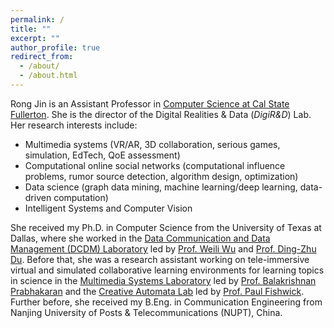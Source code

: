 ```yaml
---
permalink: /
title: ""
excerpt: ""
author_profile: true
redirect_from: 
  - /about/
  - /about.html
---
```

Rong Jin is an Assistant Professor in [Computer Science at Cal State Fullerton](http://www.fullerton.edu/ecs/cs/). She is the director of the Digital Realities & Data (<i>DigiR&D</i>) Lab. Her research interests include:
* Multimedia systems (VR/AR, 3D collaboration, serious games, simulation, EdTech, QoE assessment)
* Computational online social networks (computational influence problems, rumor source detection, algorithm design, optimization)
* Data science (graph data mining, machine learning/deep learning, data-driven computation)
* Intelligent Systems and Computer Vision

She received my Ph.D. in Computer Science from the University of Texas at Dallas, where she worked in the [Data Communication and Data Management (DCDM) Laboratory](https://theory.utdallas.edu/) led by [Prof. Weili Wu](https://cs.utdallas.edu/people/faculty/wu-weili/) and [Prof. Ding-Zhu Du](https://cs.utdallas.edu/people/faculty/du-ding-zhu/). 
Before that, she was a research assistant working on tele-immersive virtual and simulated collaborative learning environments for learning topics in science in the [Multimedia Systems Laboratory](http://cs.utdallas.edu/multimedialab/) led by [Prof. Balakrishnan Prabhakaran](https://personal.utdallas.edu/~praba/) and the [Creative Automata Lab](https://vimeo.com/89000338) led by [Prof. Paul Fishwick](https://cs.utdallas.edu/people/faculty/fishwick-paul/). Further before, she received my B.Eng. in Communication Engineering from Nanjing University of Posts & Telecommunications (NUPT), China.


<!--#### Student Assistant Position Available -->
<!-- <p><small> I am always looking for self-motivated undergraduate and graduate students in the Computer Science program with strong interests in above subjects as well as looking to work on research for course credit. If you would like to get involved with my research, take my class Seminar/Project CS first and make an excellent preliminary work. If you have not taken the class but are generally interested, I will typically give you a small project to work on in your spare time. Minimum time commitment for this position is one year. The financial support is considered after a certain probationary period. -->

